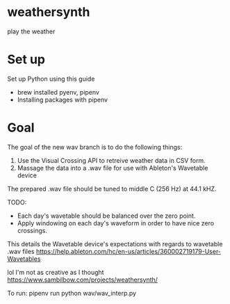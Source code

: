 # weathersynth
play the weather

# Set up
Set up Python using this guide
* brew installed pyenv, pipenv
* Installing packages with pipenv


# Goal

The goal of the new wav branch is to do the following things:
1. Use the Visual Crossing API to retreive weather data in CSV form.
2. Massage the data into a .wav file for use with Ableton's Wavetable device

The prepared .wav file should be tuned to middle C (256 Hz) at 44.1 kHZ.

TODO: 
* Each day's wavetable should be balanced over the zero point.
* Apply windowing on each day's waveform in order to have nice zero crossings.

This details the Wavetable device's expectations with regards to wavetable .wav files https://help.ableton.com/hc/en-us/articles/360002719179-User-Wavetables

lol I'm not as creative as I thought https://www.sambilbow.com/projects/weathersynth/


To run:
pipenv run python wav/wav_interp.py